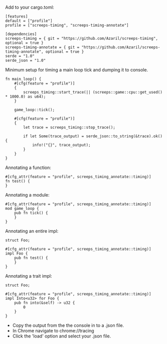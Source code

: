 Add to your cargo.toml:

~~~
[features]
default = ["profile"]
profile = ["screeps-timing", "screeps-timing-annotate"]

[dependencies]
screeps-timing = { git = "https://github.com/Azaril/screeps-timing", optional = true }
screeps-timing-annotate = { git = "https://github.com/Azaril/screeps-timing-annotate", optional = true }
serde = "1.0"
serde_json = "1.0"
~~~

Minimum setup for timing a main loop tick and dumping it to console.

~~~
fn main_loop() {
    #[cfg(feature = "profile")]
    {
        screeps_timing::start_trace(|| (screeps::game::cpu::get_used() * 1000.0) as u64);
    }
    
    game_loop::tick();

    #[cfg(feature = "profile")]
    {
        let trace = screeps_timing::stop_trace();

        if let Some(trace_output) = serde_json::to_string(&trace).ok() {
            info!("{}", trace_output);
        }
    }   
}
~~~

Annotating a function:

~~~
#[cfg_attr(feature = "profile", screeps_timing_annotate::timing)]
fn test() {
}
~~~

Annotating a module:

~~~
#[cfg_attr(feature = "profile", screeps_timing_annotate::timing)]
mod game_loop {
    pub fn tick() {
    }
}
~~~

Annotating an entire impl:

~~~
struct Foo;

#[cfg_attr(feature = "profile", screeps_timing_annotate::timing)]
impl Foo {
    pub fn test() {
    }
}
~~~

Annotating a trait impl:

~~~
struct Foo;

#[cfg_attr(feature = "profile", screeps_timing_annotate::timing)]
impl Into<u32> for Foo {
    pub fn into(&self) -> u32 {
        0
    }
}
~~~

* Copy the output from the the console in to a .json file.
* In Chrome navigate to chrome://tracing
* Click the 'load' option and select your .json file.
